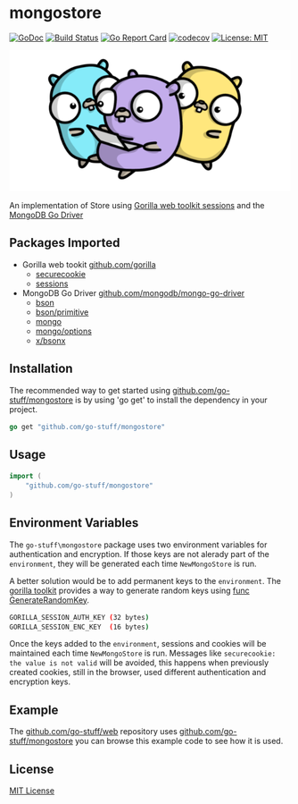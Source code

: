 # mongostore

[![GoDoc](https://godoc.org/github.com/go-stuff/mongostore?status.svg)](https://godoc.org/github.com/go-stuff/mongostore)
[![Build Status](https://cloud.drone.io/api/badges/go-stuff/mongostore/status.svg)](https://cloud.drone.io/go-stuff/mongostore)
[![Go Report Card](https://goreportcard.com/badge/github.com/go-stuff/mongostore)](https://goreportcard.com/report/github.com/go-stuff/mongostore)
[![codecov](https://codecov.io/gh/go-stuff/mongostore/branch/master/graph/badge.svg)](https://codecov.io/gh/go-stuff/mongostore)
[![License: MIT](https://img.shields.io/badge/License-MIT-yellow.svg)](https://opensource.org/licenses/MIT)

![Gopher Share](https://github.com/go-stuff/images/blob/master/GOPHER_SHARE_640x320.png)

An implementation of Store using [Gorilla web toolkit sessions](https://github.com/gorilla/sessions) and the [MongoDB Go Driver](https://github.com/mongodb/mongo-go-driver)

## Packages Imported

- Gorilla web tookit [github.com/gorilla](https://github.com/gorilla)
  - [securecookie](https://github.com/gorilla/securecookie)
  - [sessions](https://github.com/gorilla/sessions)
- MongoDB Go Driver [github.com/mongodb/mongo-go-driver](https://github.com/mongodb/mongo-go-driver)
  - [bson](https://github.com/mongodb/mongo-go-driver/bson)
  - [bson/primitive](https://github.com/mongodb/mongo-go-driver/bson/primitive)
  - [mongo](https://github.com/mongodb/mongo-go-driver/mongo)
  - [mongo/options](https://github.com/mongodb/mongo-go-driver/mongo/options)
  - [x/bsonx](https://github.com/mongodb/mongo-go-driver/x/bsonx)

## Installation

The recommended way to get started using [github.com/go-stuff/mongostore](https://github.com/go-stuff/mongostore) is by using 'go get' to install the dependency in your project.

```go
go get "github.com/go-stuff/mongostore"
```

## Usage

```go
import (
    "github.com/go-stuff/mongostore"
)
```

## Environment Variables

The `go-stuff\mongostore` package uses two environment variables for authentication and encryption. If those keys are not alerady part of the `environment`, they will be generated each time `NewMongoStore` is run.  

A better solution would be to add permanent keys to the `environment`. The [gorilla toolkit](https://www.gorillatoolkit.org/pkg/securecookie#GenerateRandomKey) provides a way to generate random keys using [func GenerateRandomKey](https://www.gorillatoolkit.org/pkg/securecookie#GenerateRandomKey).

```bash
GORILLA_SESSION_AUTH_KEY (32 bytes)
GORILLA_SESSION_ENC_KEY  (16 bytes)
```

Once the keys added to the `environment`, sessions and cookies will be maintained each time `NewMongoStore` is run. Messages like `securecookie: the value is not valid` will be avoided, this happens when previously created cookies, still in the browser, used different authentication and encryption keys.

## Example

The [github.com/go-stuff/web](https://github.com/go-stuff/web) repository uses [github.com/go-stuff/mongostore](https://github.com/go-stuff/mongostore) you can browse this example code to see how it is used.

## License

[MIT License](LICENSE)
